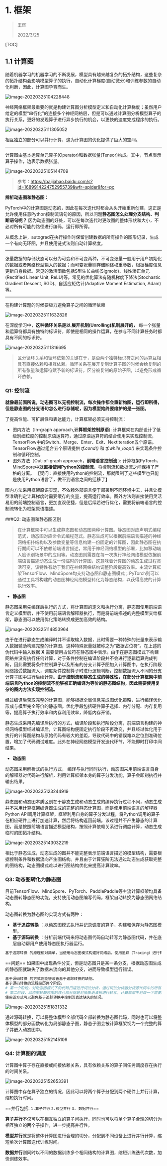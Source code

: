 # 1. 框架

> 王辉
>
> 2022/3/25

[TOC]



## 1.1  计算图

随着机器学习的机器学习的不断发展，模型具有越来越复杂的拓扑结构，这些复杂的拓扑结构会影响模型算子的执行，自动化计算梯度(自动微分)和训练参数的自动化判断，因此，计算图孕育而生。

![image-20220325104228448](https://gitee.com/wanghui88888888/picture/raw/master/img/image-20220325104228448.png)

神经网络框架最重要的就是构建计算图分析模型定义和自动化计算梯度；虽然用户给定的模型“串行化”的连接多个神经网络层，但是可以通过计算图分析模型算子的执行关系，更好的发现算子进行异步执行的机会，以更快的速度完成程序的执行。

![image-20220325111305052](https://gitee.com/wanghui88888888/picture/raw/master/img/image-20220325111305052.png)

相互独立的部分可以并行计算，这为计算图的优化提供了巨大的空间。

---

计算图由基本运算单元算子(Operator)和数据张量(Tensor)构成。其中，节点表示算子操作，边表示数据张量。

![image-20220325105144709](https://gitee.com/wanghui88888888/picture/raw/master/img/image-20220325105144709.png)

> 参考：https://baijiahao.baidu.com/s?id=1689914224752955739&wfr=spider&for=pc

**辨析动态图和静态图：**

PyTorch中的计算图是动态的，因此在每次迭代时都会从头开始重新创建，这正是允许使用任意Python控制流语句的原因，所以问题**静态图怎么处理分支结构、判断语句呢？** 因为动态图的好处，可以在每次迭代时更改图的整体形状和大小，不必对所有可能的路径进行编码，运行即所得。

从概念上讲，autograd在执行操作时保留创建数据的所有操作的图形记录，生成一个有向无环图，并且使用链式法则自动计算梯度。

---

张量数据的存储状态可以分为可变和不可变两种，不可变张量一般用于用户初始化的数据或者网络模型输入的数据；而可变张量则存储网络权重参数，根据梯度信息更新自身数据。常见的激活函数包括S型生长曲线(Sigmoid)、线性矫正单元(Rectified Linear Unit, ReLU)等。常见的优化算法有随机梯度下降法(Stochastic Gradient Descent, SGD)、自适应矩估计(Adaptive Moment Estimation, Adam)等。

----

在构建计算题的时候要极力避免算子之间的循环依赖

![image-20220325111632826](https://gitee.com/wanghui88888888/picture/raw/master/img/image-20220325111632826.png)



在深度学习中，**这种循环关系是以 展开机制(Unrolling)机制展开的，** 每一个张量和运算符都具有独特的标识符，即使是相同的操作运算，在参与不同计算任务时都具有不同的标识符。

![image-20220325111816695](https://gitee.com/wanghui88888888/picture/raw/master/img/image-20220325111816695.png)

> 区分循环关系和循环依赖的关键在于，是否两个独特标识符之间的运算互相具有直接依赖和相互依赖。循环关系在展开复制计算子图的时候会给复制的所有张量和运算符赋予新的标识符，区分被复制的原始子图，以避免形成循环依赖。



### Q1: 控制流

**就像最前面所说，动态图可以无视控制流，每次操作都会重新构图，运行即所得，但是静态图的分支语句怎么进行存储呢，因为模型始终要维护的是一张图。**

了提高性能、可扩展性和表达能力，计算框架必须支持控制流：

- 图内方法（In-graph approach,**计算框架控制原语**):  计算框架在内部设计了低级别细粒度的控制原语运算符，通过原语运算符的结合使用来实现控制流，TensorFlow中的Switch、Merge、Enter、Exit、NextIteration五个原语。TensorFlow通过组合五个原语提供 *tf.cond()* 和 *tf.while_loop()* 来实现条件控制和循环控制。
- 图外方法（Out-of-graph approach，**前端语言控制流** ): 计算框架PyTorch、MindSpore中就**直接使用Python的控制流**，将控制流和数据流之间保持了严格的分离。 【疑问：直接使用Python的控制流，那就限制了这些模型也只能是使用Python语言了，做不到语言之间的迁移了】

图内方法采用框架原语实现，不依赖外部语言便于部署到不同环境中去，并且让模型准确判定计算梯度时需要缓存的变量，提高运行效率。图外方法则直接使用灵活易用的前端控制语言，更加直观便捷，但是后续若进行优化，需要将前端语言的控制流转化为框架原语描述。



###Q2: 动态图和静态图区别

> 在计算框架中可以生成静态图和动态图两种计算图。静态图对应声明式编程范式，动态图对应命令式编程范式。静态生成可以根据前端语言描述的神经网络拓扑结构以及参数变量等信息构建一份固定的计算图，因此静态图在执行期间可以不依赖前端语言描述，常用于神经网络模型的部署，比如移动端人脸识别场景中的应用等。动态图则需要在每一次执行神经网络模型依据前端语言描述动态生成一份临时的计算图，这意味着计算图的动态生成过程灵活可变，该特性有助于我们在神经网络结构调整阶段提高效率。主流计算框架TensorFlow、MindSpore均支持动态图和静态图模式；PyTorch则可以通过工具将构建的动态图神经网络模型转化为静态结构，以获得高效的计算执行效率。

- **静态图**

静态图采用先编译后执行的方式，将计算图的定义和执行分离，静态图使用前端语言定义模型后，并不使用前端语言解释器执行，而是将前端描述的完整模型交给框架，静态图可以使用优化策略转换成更加高效的结构。

![image-20220325114853964](https://gitee.com/wanghui88888888/picture/raw/master/img/image-20220325114853964.png)

由于在进行静态生成编译时并不读取输入数据，此时需要一种特殊的张量来表示输入数据辅助构建完整的计算图，这种特殊张量就被称之为”数据占位符”。在上述的伪代码中输入数据 **X** 需要使用占位符在静态图中表示。由于在静态图模式下构建网络并没有执行任何计算，对于条件控制在编译阶段并不会进行逻辑运算完成判断，因此需要将条件控制算子以及所有的分支计算子图加入计算图中。在执行阶段网络接受数据流入，调度条件控制算子时进行逻辑判断，控制数据流入不同的分支计算子图中进行后续计算。**由于控制流和静态生成的特殊性，在部分计算框架中前端语言Python的控制流不能够被正确编译为等价的静态图结构，因此需要使用复杂的图内方法实现控制流。**



经过编译后获取完整的计算图，能够根据全局信息完成图优化策略，进行编译优化形成与模型完全等价的静态图。优化手段包括硬件算子选择、内存分配、内存复用等，提高算子执行效率和内存利用效率，降低内存开销。

静态生成采用先编译后执行的方式，编译阶段和执行阶段分离，前端语言构建的神经网络模型经过编译后，计算图结构便固定执行阶段不再改变，并且经过优化用于执行的计算图结构与原始代码有较大的差距，导致代码中的错误难以定位到准确位置，增加了代码调试难度。此外在神经网络模型开发迭代环节，不能即时打印中间结果。

- **动态图**

动态图采用解析式的执行方式， 编译与执行同时执行，动态图采用前端语言自身的解释器对代码进行解析，利用计算框架本身的算子分发功能，算子会即刻执行并输出结果。

![image-20220325123244919](https://gitee.com/wanghui88888888/picture/raw/master/img/image-20220325123244919.png)

 静态图和动态图本质区别在于静态生成和动态生成的编译执行过程不同，动态生成并不采用计算框架编译器生成的完整的静态计算图，而是使用前端语言的解释器Python API调用计算框架，框架利用自身的算子分发过程，将Python调用的算子在相应硬件上进行加速计算，然后将结构返回前端。该过程并不产生静态的计算图，而是按照前端语言描述模型结构，按照计算依赖关系进行调度计算，动态生成临时的图拓扑结构。

![image-20220325143032219](https://gitee.com/wanghui88888888/picture/raw/master/img/image-20220325143032219.png)

相比于静态生成，动态生成的图并不能完整表示前端语言描述的模型结构，需要根据控制条件和数据流向产生图结构。并且由于计算狂阶无法通过动态生成获取完整的图结构，动态图模式难以进行图结构优化来提高计算效率。



### Q3: 动态图转化为静态图

目前TensorFlow、MindSpore、PyTorch、PaddlePaddle等主流计算框架均具备动态图转静态图的功能，支持使用动态图编写代码，框架自动转换为静态图网络结构。

动态图转换为静态图的实现方式有两种：

- **基于追踪转换** ：以动态图模式执行并记录调度的算子，构建和保存为静态图模型。
- **基于源码转换** ：分析前端代码来将动态图代码自动转写为静态图代码，并在底层自动帮用户使用静态图执行器运行。

```python
基于追踪转换 的原理相对简单，当使用动态图模式构建好网络后，使用追踪（Tracing）进行转换将分为两个阶段。第一个阶段计算框架会创建一个新的计算图，此时以动态图模式执行代码，计算框架会自动追踪数据流的流动以及算子的调度，将所有的操作捕获并根据调度顺序构建静态图模型。第二个阶段，当执行完一次动态图后，计算框架已生成静态图，当再次调用相同的模型时，计算框架会自动指向静态图模型，以高效的性能执行计算。追踪技术只是记录第一次执行动态图时调度的算子，但若是模型中存在依赖于中间结果的条件分支控制流，只能追踪到根据第一次执行时触发的分支。此时构建的静态图模型并不是完整的，缺失了数据未流向的其他分支。在后续的调用中，因为静态模型已无法再改变，若计算过程中数据流向缺失分支会导致模型运行错误。同样的，依赖于中间数据结果的循环控制也无法追踪到全部的迭代状态。
```

==问题==  如果图中出现条件分支，但是动态图只是某一条分支，根据动态图生成的静态图就缺失了数据未流向的其他分支，进而导致模型运行错误。

```python
基于源码转换 的方式则能够改善基于追踪转换的缺陷。
基于源码转换的流程经历两个阶段。
# 第一个阶段，对动态图模式下的代码扫描进行词法分析，通过词法分析器分析源代码中的所有字符，对代码进行分割并移除空白符、注释等，将所有的单词或字符都转化成符合规范的语法单元列表。接着进行语法分析即解析器，将得到的语法单元列表转换成树形式，并对语法进行检查避免错误。
# 第二阶段，动态图转静态图的核心部分就是对抽象语法树进行转写，计算框架中对每一个需要转换的语法都预设有转换器，每一个转换器对语法树进行扫描改写，将动态图代码语法映射为静态图代码语法。其中最为重要的前端语言控制流，会在这一阶段分析转换为静态图接口进行实现。转写完毕之后，将新的语法树再还原回静态图代码，就可以使用静态生成执行。
使用该方式可以避免基于追踪转换中控制流表达缺失的情况。
```



![image-20220325151831332](https://gitee.com/wanghui88888888/picture/raw/master/img/image-20220325151831332.png)

通过源码转换，可以将整体模型全部代码全部转换为静态图代码，同时也可以将整体模型的部分函数转化为局部静态子图，静态子图会被计算框架视为一个完整的算子并嵌入动态图中。

![image-20220325152145106](https://gitee.com/wanghui88888888/picture/raw/master/img/image-20220325152145106.png)



### Q4: 计算图的调度

计算图中算子存在直接或间接依赖关系，具有依赖关系的算子间任务调度存在执行的时间关系。

![image-20220325152653391](https://gitee.com/wanghui88888888/picture/raw/master/img/image-20220325152653391.png)



计算图中存在算子独立的情况，因此可以将两个算子分配到两个硬件上并行计算，缩短执行时间。

==并行包括: `1.算子并行` `2.模型并行` `3. 数据并行`==

**算子并行**不仅可以在相互独立的算子间执行，同时也可以将单个算子合理的切分为相互独立的两个子操作，进一步提高并行性。

**模型并行**就是将整体计算图进行合理的切分，分配到不同设备上进行并行计算，缩短单次计算图迭代训练时间。

**数据并行**则同时以不同的数据训练多个相同结构的计算图，缩短训练迭代次数，加快训练效率。





























